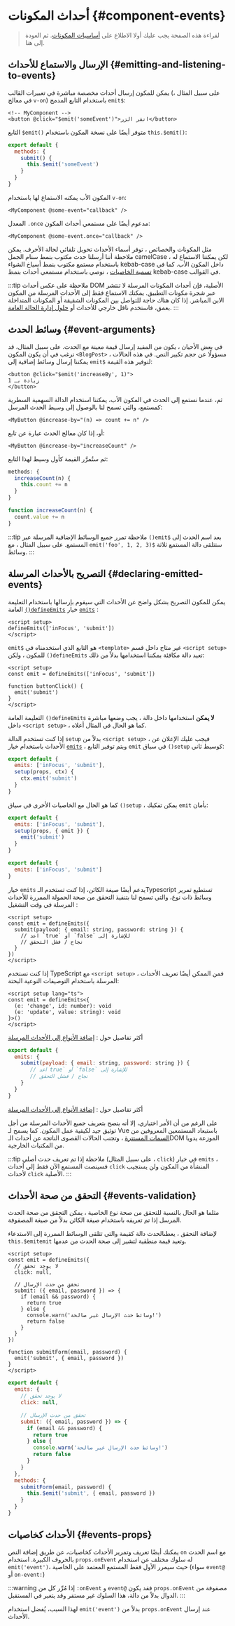 <script setup>
import { onMounted } from 'vue'

if (typeof window !== 'undefined') {
  const hash = window.location.hash

  // The docs for v-model used to be part of this page. Attempt to redirect outdated links.
  if ([
    '#usage-with-v-model',
    '#v-model-arguments',
    '#multiple-v-model-bindings',
    '#handling-v-model-modifiers'
  ].includes(hash)) {
    onMounted(() => {
      window.location = './v-model.html' + hash
    })
  }
}
</script>

# أحداث المكونات {#component-events}

> لقراءة هذه الصفحة يجب عليك أولا الاطلاع على [أساسيات المكونات](/guide/essentials/component-basics). ثم العودة إلى هنا.

<div class="options-api">
  <VueSchoolLink href="https://vueschool.io/lessons/defining-custom-events-emits" title="درس Vue.js مجاني حول الأحداث المخصصة"/>
</div>

## الإرسال والاستماع للأحداث {#emitting-and-listening-to-events}

يمكن للمكون إرسال أحداث مخصصة مباشرة في تعبيرات القالب (على سبيل المثال ، في معالج `v-on`) باستخدام التابع المدمج `emit$`:

```vue-html
<!-- MyComponent -->
<button @click="$emit('someEvent')">انفر الزر</button>
```

<div class="options-api">

التابع `$emit()` متوفر أيضًا على نسخة المكون باستخدام `this.$emit()`:

```js
export default {
  methods: {
    submit() {
      this.$emit('someEvent')
    }
  }
}
```

</div>

المكون الأب يمكنه الاستماع لها باستخدام `v-on`:

```vue-html
<MyComponent @some-event="callback" />
```

المعدل `.once` مدعوم أيضًا على مستمعي أحداث المكون:

```vue-html
<MyComponent @some-event.once="callback" />
```

مثل المكونات والخصائص ، توفر أسماء الأحداث تحويل تلقائي لحالة الأحرف. يمكن ملاحظة أننا أرسلنا حدث مكتوب بنمط سنام الجمل camelCase ، لكن يمكننا الاستماع له باستخدام مستمع مكتوب بنمط أسياخ الشواء kebab-case داخل المكون الأب. كما في [تسمية الخاصيات](/guide/components/props#prop-name-casing) ، نوصي باستخدام مستمعي أحداث بنمط kebab-case في القوالب.

:::tip ملاحظة
على عكس أحداث DOM الأصلية، فإن أحداث المكونات المرسلة لا تنتشر عبر شجرة مكونات التطبيق. يمكنك الاستماع فقط إلى الأحداث المرسلة من المكون الابن المباشر. إذا كان هناك حاجة للتواصل بين المكونات الشقيقة أو المكونات المتداخلة بعمق، فاستخدم ناقل خارجي للأحداث أو [حلول إدارة الحالة العامة](/guide/scaling-up/state-management).
:::

## وسائط الحدث {#event-arguments}

في بعض الأحيان ، يكون من المفيد إرسال قيمة معينة مع الحدث. على سبيل المثال، قد نرغب في أن يكون المكون `<BlogPost>` مسؤولًا عن حجم تكبير النص. في هذه الحالات ، يمكننا إرسال وسائط إضافية إلى `emit$` لتوفير هذه القيمة:

```vue-html
<button @click="$emit('increaseBy', 1)">
زيادة بـ 1
</button>
```

ثم، عندما نستمع إلى الحدث في المكون الأب، يمكننا استخدام الدالة السهمية السطرية كمستمع، والتي تسمح لنا بالوصول إلى وسيط الحدث المرسل:

```vue-html
<MyButton @increase-by="(n) => count += n" />
```

أو، إذا كان معالج الحدث عبارة عن تابع:

```vue-html
<MyButton @increase-by="increaseCount" />
```

ثم ستُمرَّر القيمة كأول وسيط لهذا التابع:

<div class="options-api">

```js
methods: {
  increaseCount(n) {
    this.count += n
  }
}
```

</div>
<div class="composition-api">

```js
function increaseCount(n) {
  count.value += n
}
```

</div>

:::tip ملاحظة
تمرر جميع الوسائط الإضافية المرسلة عبر `()emit$` بعد اسم الحدث إلى المستمع. على سبيل المثال ، مع `emit('foo', 1, 2, 3)$` ستتلقى دالة المستمع ثلاثة وسائط.
:::

## التصريح بالأحداث المرسلة {#declaring-emitted-events}

يمكن للمكون التصريح بشكل واضح عن الأحداث التي سيقوم بإرسالها باستخدام <span class="composition-api"> التعليمة العامة [`()defineEmits`](/api/sfc-script-setup#defineprops-defineemits) </span><span class="options-api">خيار [`emits`](/api/options-state#emits) </span>:

<div class="composition-api">

```vue
<script setup>
defineEmits(['inFocus', 'submit'])
</script>
```

`emit$` هو التابع الذي استخدمناه في `<template>` غير متاح داخل قسم `<script setup>` للمكون ، ولكن `()defineEmits` تعيد دالة مكافئة يمكننا استخدامها بدلاً من ذلك:

```vue
<script setup>
const emit = defineEmits(['inFocus', 'submit'])

function buttonClick() {
  emit('submit')
}
</script>
```

التعليمة العامة `()defineEmits` **لا يمكن** استخدامها داخل دالة ، يجب وضعها مباشرة داخل `<script setup>` ، كما هو الحال في المثال أعلاه.

إذا كنت تستخدم الدالة `setup` بدلاً من `<script setup>` ، فيجب عليك الإعلان عن الأحداث باستخدام خيار [`emits`](/api/options-state#emits) ، ويتم توفير التابع `emit` في سياق `()setup` كوسيط ثاني:

```js
export default {
  emits: ['inFocus', 'submit'],
  setup(props, ctx) {
    ctx.emit('submit')
  }
}
```

كما هو الحال مع الخاصيات الأخرى في سياق `()setup` ، يمكن تفكيك `emit` بأمان:

```js
export default {
  emits: ['inFocus', 'submit'],
  setup(props, { emit }) {
    emit('submit')
  }
}
```

</div>
<div class="options-api">

```js
export default {
  emits: ['inFocus', 'submit']
}
```

</div>

خيار `emits` يدعم أيضًا صيغة الكائن، إذا كنت تستخدم الـTypescript تستطيع تمرير وسائط ذات نوع، والتي تسمح لنا بتنفيذ التحقق من صحة الحمولة الممررة للأحداث المرسلة في وقت التشغيل :

<div class="composition-api">

```vue
<script setup>
const emit = defineEmits({
  submit(payload: { email: string, password: string }) {
    // اعد `true` أو `false` للإشارة إلى
    // نجاح / فشل التحقق
  }
})
</script>
```

إذا كنت تستخدم TypeScript مع `<script setup>` ، فمن الممكن أيضًا تعريف الأحداث المرسلة باستخدام التوصيفات النوعية البحتة:

```vue
<script setup lang="ts">
const emit = defineEmits<{
  (e: 'change', id: number): void
  (e: 'update', value: string): void
}>()
</script>
```

أكثر تفاصيل حول : [إضافة الأنواع إلى الأحداث المرسلة](/guide/typescript/composition-api#typing-component-emits) <sup class="vt-badge ts" />

</div>
<div class="options-api">

```js
export default {
  emits: {
    submit(payload: { email: string, password: string }) {
       // اعد true` أو `false` للإشارة إلى
       // نجاح / فشل التحقق
    }
  }
}
```

أكثر تفاصيل حول : [إضافة الأنواع إلى الأحداث المرسلة](/guide/typescript/options-api#typing-component-emits) <sup class="vt-badge ts" />

</div>

على الرغم من أن الأمر اختياري، إلا أنه ينصح بتعريف جميع الأحداث المرسلة من أجل توثيق جيد لكيفية عمل المكون. كما يسمح لـ Vue باستبعاد المستمعين المعروفين من [السمات المستترة](/guide/components/attrs#v-on-listener-inheritance) ، وتجنب الحالات القصوى الناتجة عن أحداث الـDOM الموزعة يدويا من المكتبات الخارجية.

:::tip ملاحظة
إذا تم تعريف حدث أصلي (على سبيل المثال ، `click`) في خيار `emits` ، فسينصت المستمع الآن فقط إلى أحداث `click` المنشأة من المكون ولن يستجيب لأحداث `click` الأصلية.
:::

## التحقق من صحة الأحداث {#events-validation}

مثلما هو الحال بالنسبة للتحقق من صحة نوع الخاصية ، يمكن التحقق من صحة الحدث المرسل إذا تم تعريفه باستخدام صيغة الكائن بدلاً من صيغة المصفوفة.

لإضافة التحقق ، يعطىالحدث دالة كقيمة والتي تتلقى الوسائط الممررة إلى الاستدعاء <span class="options-api">`this.$emit`</span><span class="composition-api">`emit`</span> وتعيد قيمة منطقية لتشير إلى صحة الحدث من عدمها.

<div class="composition-api">

```vue
<script setup>
const emit = defineEmits({
  // لا يوجد تحقق
  click: null,

  // تحقق من حدث الإرسال
  submit: ({ email, password }) => {
    if (email && password) {
      return true
    } else {
      console.warn('وسائط حدث الإرسال غير صالحة!')
      return false
    }
  }
})

function submitForm(email, password) {
  emit('submit', { email, password })
}
</script>
```

</div>
<div class="options-api">

```js
export default {
  emits: {
    // لا يوجد تحقق
    click: null,

    // تحقق من حدث الإرسال
    submit: ({ email, password }) => {
      if (email && password) {
        return true
      } else {
        console.warn('وسائط حدث الإرسال غير صالحة!')
        return false
      }
    }
  },
  methods: {
    submitForm(email, password) {
      this.$emit('submit', { email, password })
    }
  }
}
```

</div>

## الأحداث كخاصيات {#events-props}

يمكنك أيضًا تعريف وتمرير الأحداث كخاصيات، عن طريق إضافة النص `on` 
مع اسم الحدث بالحروف الكبيرة. استخدام `props.onEvent` له سلوك مختلف عن استخدام `emit('event')`، حيث سيمرر الأول فقط المستمع المعتمد على الخاصية (سواء `event@` أو `on-event:`)

:::warning
إذا مُرِّر كل من `:onEvent` و `event@` فقد يكون `props.onEvent` مصفوفة من الدوال بدلاً من دالة، هذا السلوك غير مستقر وقد يتغير في المستقبل.
:::

لهذا السبب، يُفضل استخدام `emit('event')` بدلاً من `props.onEvent` عند إرسال الأحداث.
